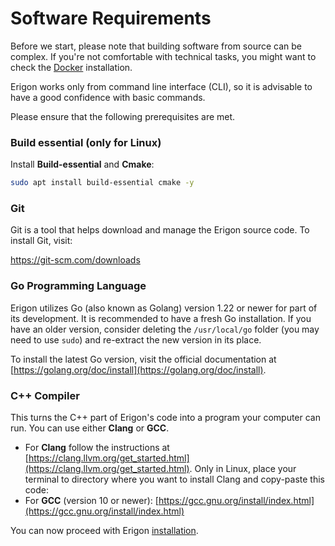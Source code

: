 # Software Requirements

Before we start, please note that building software from source can be complex. If you're not comfortable with technical tasks, you might want to check the [Docker](/installation/docker.md) installation.

Erigon works only from command line interface (CLI), so it is advisable to have a good confidence with basic commands.

Please ensure that the following prerequisites are met.

### Build essential (only for Linux)

Install **Build-essential** and **Cmake**:

```bash
sudo apt install build-essential cmake -y
```

### Git

Git is a tool that helps download and manage the Erigon source code. To install Git, visit:

<https://git-scm.com/downloads>


### Go Programming Language

Erigon utilizes Go (also known as Golang) version 1.22 or newer for part of its development. It is recommended to have a fresh Go installation. If you have an older version, consider deleting the `/usr/local/go` folder (you may need to use `sudo`) and re-extract the new version in its place.

To install the latest Go version, visit the official documentation at [https://golang.org/doc/install](https://golang.org/doc/install).

### C++ Compiler

This turns the C++ part of Erigon's code into a program your computer can run. You can use either **Clang** or **GCC**.

- For **Clang** follow the instructions at [https://clang.llvm.org/get_started.html](https://clang.llvm.org/get_started.html). Only in Linux, place your terminal to directory where you want to install Clang and copy-paste this code:
- For **GCC** (version 10 or newer): [https://gcc.gnu.org/install/index.html](https://gcc.gnu.org/install/index.html)

You can now proceed with Erigon [installation](/installation.md).
